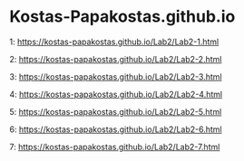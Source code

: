 # Kostas-Papakostas.github.io

1: https://kostas-papakostas.github.io/Lab2/Lab2-1.html

2: https://kostas-papakostas.github.io/Lab2/Lab2-2.html

3: https://kostas-papakostas.github.io/Lab2/Lab2-3.html

4: https://kostas-papakostas.github.io/Lab2/Lab2-4.html

5: https://kostas-papakostas.github.io/Lab2/Lab2-5.html

6: https://kostas-papakostas.github.io/Lab2/Lab2-6.html

7: https://kostas-papakostas.github.io/Lab2/Lab2-7.html

